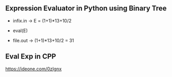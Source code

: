 ## Expression Evaluator in Python using Binary Tree

* infix.in -> E = (1+1)*13+10/2

* eval(E)

* file.out -> (1+1)*13+10/2 = 31

## Eval Exp in CPP

https://ideone.com/0zIgnx
